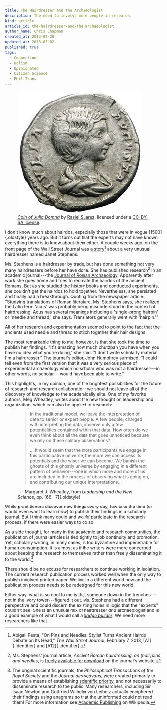 ```yaml
---
title: The Hairdresser and the Archaeologist
description: The need to involve more people in research.
kind: article
article_id: the-hairdresser-and-the-archaeologist
author_name: Chris Chapman
created_at: 2013-02-20
updated_at: 2013-03-02
published: true
tags:
  - Connections
  - Holism
  - Opinionated
  - Citizen Science
  - Phil Trans
---
```


<figure property="schema:image" id="fig:julia-domna" resource="#julia_domna" class="aside img" typeof="schema:ImageObject">
  <link property="schema:representativeOfPage" resource="schema:True" />
  <meta property="schema:width" content="399 px" datatype="schema:Distance" />
  <meta property="schema:height" content="395 px" datatype="schema:Distance" />
  <img property="schema:contentUrl" src="Julia-domna.jpg" alt="Coin of Julia Domna I" data-no-retina class="static" />
  <figcaption><a href="https://commons.wikimedia.org/wiki/File:Julia-domna.jpg" rel="prov:wasDerivedFrom" property="schema:name dc:title"><cite>Coin of Julia Domna</cite></a> by <a href="http://en.wikipedia.org/wiki/User:Rasiel" property="cc:attributionName" rel="cc:attributionURL dc:creator">Rasiel Suarez</a>, licensed under a <a rel="license" href="http://creativecommons.org/licenses/by-sa/3.0/">CC-BY-SA license</a>. <span class="icon-cc"></span><span class="icon-cc-by"></span><span class="icon-cc-sa"></span></figcaption>
</figure>

I don't know much about hairdos, especially those that were in vogue
[1500]{.oldstyle} years ago. But it turns out that the experts may not have
known everything there is to know about them either. A couple weeks ago, on the
front page of the Wall Street Journal was [a story][story][^story-citation]
about a very unusual hairdresser named Janet Stephens.

<!--MORE-->

Ms. Stephens is a hairdresser by trade, but has done something not very many
hairdressers before her have done. She has published research[^ja] in an
academic journal---the [Journal of Roman Archaeology][jra]. Apparently after
work she goes home and tries to recreate the hairdos of the ancient Romans. But
as she studied the history books and conducted experiments, she couldn't get
the hairdos to hold together. Nevertheless, she persisted and finally had a
breakthrough. Quoting from the newspaper article: "Studying translations of
Roman literature, Ms. Stephens says, she realized the Latin term 'acus' was
probably being misunderstood in the context of hairdressing. Acus has several
meanings including a 'single-prong hairpin' or 'needle and thread,' she says.
Translators generally went with 'hairpin.'"

All of her research and experimentation seemed to point to the fact that the
ancients used needle and thread to stitch together their hair designs.

The most remarkable thing to me, however, is that she took the time to publish
her findings. "It's amazing how much chutzpah you have when you have no idea
what you're doing," she said. "I don't write scholarly material. I'm a
hairdresser." The journal's editor, John Humphrey surmised, "I could tell even
from the first version that it was a very serious piece of experimental
archaeology which no scholar who was not a hairdresser---in other words, no
scholar---would have been able to write."

This highlights, in my opinion, one of the brightest possibilities for the
future of research and research collaboration: we should not leave all of the
discovery of knowledge to the academically elite. One of my favorite authors,
Meg Wheatley, writes about the new thought on leadership and organization,
which can also be applied to research:

<figure class="bq grab">

> In the traditional model, we leave the interpretation of data to senior or
> expert people. A few people, charged with interpreting the data, observe only
> a few potentialities contained within that data. How often do we even think
> about all the data that goes unnoticed because we rely on these solitary
> observations?
>
> ... It would seem that the more participants we engage in this participative
> universe, the more we can access its potentials and the wiser we can become.
> We banish the ghosts of this ghostly universe by engaging in a different
> pattern of behavior---one in which more and more of us are included in the
> process of observing what is going on, and contributing our unique
> interpretations...

<figcaption>--- Margaret J. Wheatley, from <cite>Leadership and the New Science</cite>, pp. [66--7]{.oldstyle}</figcaption>
</figure>

While practitioners discover new things every day, few take the time (or would
even want to learn _how_) to publish their findings in a scholarly journal.
But I think many could and *would* participate in the research process, if
there were easier ways to do so.

As a side thought, for many in the academic and research communities, the
publication of journal articles is tied tightly to job continuity and
promotion. Yet, scholarly writing, in many cases, is too byzantine and
impenetrable for human consumption. It is almost as if the writers were more
concerned about keeping the research to themselves rather than freely
disseminating it to the world.[^1st-journals]

There should be no excuse for researchers to continue working in isolation.
The current research publication process worked well when the only way to
publish involved printed paper. We live in a different world now and the
publication process needs to be redesigned for this new world.

Either way, what is so cool to me is that someone down in the trenches---not in
the ivory tower---figured it out. Ms. Stephens had a different perspective and
could discern the existing holes in logic that the "experts" couldn't see. She
is an unusual mix of hairdresser *and* archaeologist and is a good example of
what I would call a [_bridge builder_](/research/#p[OwgWnb],h[OwgWnb,3]). We
need more researchers like that.

[story]: <http://online.wsj.com/article/SB10001424127887324900204578286272195339456.html>
[jra]: <http://www.journalofromanarch.com/>

[^story-citation]:

    Abigail Pesta, "On Pins and Needles: Stylist Turns Ancient Hairdo Debate on
    Its Head," <cite>The Wall Street Journal</cite>, February 7, 2013,
    [A1]{.identifier} and [A12]{.identifier}.

[^ja]:

    Ms. Stephens' journal article, _Ancient Roman hairdressing: on (hair)pins
    and needles_, is [freely available for
    download](http://www.journalofromanarch.com/samples.html) on the journal's
    website.

[^1st-journals]:

    The original scientific journals, the <cite>Philosophical Transactions of
    the Royal Society</cite> and the <cite lang="fr">Journal des
    sçavans</cite>, were created primarily to provide a means of establishing
    [scientific priority](http://en.wikipedia.org/wiki/Scientific_priority),
    and not necessarily to disseminate research to the public. Many
    researchers, including Sir Isaac Newton and Gottfried Wilhelm von Leibniz
    actually enciphered their findings using anagrams so that the uninformed
    could not read them! For more information see [Academic
    Publishing](http://en.wikipedia.org/wiki/Academic_publishing#History) on
    Wikipedia.
